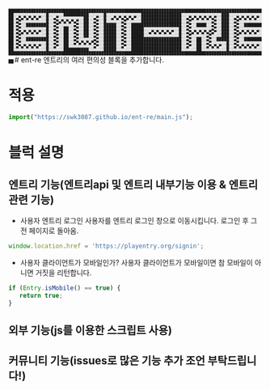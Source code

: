 <span style="font-size:50%;line-height: 50%;">
███████████████████████████████████████████████████████████████████████████████████████████████████████
█░░░░░░░░░░░░░░█░░░░░░██████████░░░░░░█░░░░░░░░░░░░░░████████████████░░░░░░░░░░░░░░░░███░░░░░░░░░░░░░░█
█░░▄▀▄▀▄▀▄▀▄▀░░█░░▄▀░░░░░░░░░░██░░▄▀░░█░░▄▀▄▀▄▀▄▀▄▀░░████████████████░░▄▀▄▀▄▀▄▀▄▀▄▀░░███░░▄▀▄▀▄▀▄▀▄▀░░█
█░░▄▀░░░░░░░░░░█░░▄▀▄▀▄▀▄▀▄▀░░██░░▄▀░░█░░░░░░▄▀░░░░░░████████████████░░▄▀░░░░░░░░▄▀░░███░░▄▀░░░░░░░░░░█
█░░▄▀░░█████████░░▄▀░░░░░░▄▀░░██░░▄▀░░█████░░▄▀░░████████████████████░░▄▀░░████░░▄▀░░███░░▄▀░░█████████
█░░▄▀░░░░░░░░░░█░░▄▀░░██░░▄▀░░██░░▄▀░░█████░░▄▀░░█████░░░░░░░░░░░░░░█░░▄▀░░░░░░░░▄▀░░███░░▄▀░░░░░░░░░░█
█░░▄▀▄▀▄▀▄▀▄▀░░█░░▄▀░░██░░▄▀░░██░░▄▀░░█████░░▄▀░░█████░░▄▀▄▀▄▀▄▀▄▀░░█░░▄▀▄▀▄▀▄▀▄▀▄▀░░███░░▄▀▄▀▄▀▄▀▄▀░░█
█░░▄▀░░░░░░░░░░█░░▄▀░░██░░▄▀░░██░░▄▀░░█████░░▄▀░░█████░░░░░░░░░░░░░░█░░▄▀░░░░░░▄▀░░░░███░░▄▀░░░░░░░░░░█
█░░▄▀░░█████████░░▄▀░░██░░▄▀░░░░░░▄▀░░█████░░▄▀░░████████████████████░░▄▀░░██░░▄▀░░█████░░▄▀░░█████████
█░░▄▀░░░░░░░░░░█░░▄▀░░██░░▄▀▄▀▄▀▄▀▄▀░░█████░░▄▀░░████████████████████░░▄▀░░██░░▄▀░░░░░░█░░▄▀░░░░░░░░░░█
█░░▄▀▄▀▄▀▄▀▄▀░░█░░▄▀░░██░░░░░░░░░░▄▀░░█████░░▄▀░░████████████████████░░▄▀░░██░░▄▀▄▀▄▀░░█░░▄▀▄▀▄▀▄▀▄▀░░█
█░░░░░░░░░░░░░░█░░░░░░██████████░░░░░░█████░░░░░░████████████████████░░░░░░██░░░░░░░░░░█░░░░░░░░░░░░░░█
███████████████████████████████████████████████████████████████████████████████████████████████████████
</span>
# ent-re
엔트리의 여러 편의성 블록을 추가합니다.

# 적용
```javascript
import("https://swk3087.github.io/ent-re/main.js"); 
```
# 블럭 설명
## 엔트리 기능(엔트리api 및 엔트리 내부기능 이용 & 엔트리 관련 기능)
- 사용자 엔트리 로그인
사용자를 엔트리 로그인 창으로 이동시킵니다. 로그인 후 그전 페이지로 돌아옴. 
```javascript
window.location.href = 'https://playentry.org/signin';
```
- 사용자 클라이언트가 모바일인가?
사용자 클라이언트가 모바일이면 참 모바일이 아니면 거짓을 리턴합니다.
```javascript
if (Entry.isMobile() == true) {
   return true;
}
```

## 외부 기능(js를 이용한 스크립트 사용)

## 커뮤니티 기능(issues로 많은 기능 추가 조언 부탁드립니다!)
